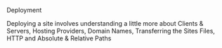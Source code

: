 Deployment

Deploying a site involves understanding a little more about Clients & Servers, Hosting Providers, Domain Names, Transferring the Sites Files, HTTP and Absolute & Relative Paths